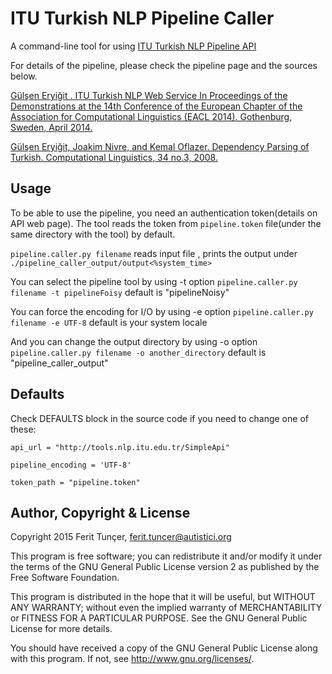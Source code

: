 # ITU Turkish NLP Pipeline Caller
 A command-line tool for using [ITU Turkish NLP Pipeline API](http://tools.nlp.itu.edu.tr/)

For details of the pipeline, please check the pipeline page and the sources below.

[Gülşen Eryiğit . ITU Turkish NLP Web Service
In Proceedings of the Demonstrations at the 14th Conference
of the European Chapter of the Association for Computational Linguistics
(EACL 2014). Gothenburg, Sweden, April 2014.](http://web.itu.edu.tr/gulsenc/papers/itunlp.pdf)

[Gülşen Eryiğit, Joakim Nivre, and Kemal Oflazer. Dependency Parsing
of Turkish. Computational Linguistics, 34 no.3, 2008. ](http://www.mitpressjournals.org/doi/pdf/10.1162/coli.2008.07-017-R1-06-83)

## Usage
To be able to use the pipeline, you need an authentication token(details on API web page).
The tool reads the token from `pipeline.token` file(under the same directory with the tool) by default.

`pipeline.caller.py filename`
reads input file <filename>, prints the output under `./pipeline_caller_output/output<%system_time>`

You can select the pipeline tool by using -t option
`pipeline.caller.py filename -t pipelineFoisy`
default is "pipelineNoisy"

You can force the encoding for I/O by using -e option
`pipeline.caller.py filename -e UTF-8`
default is your system locale

And you can change the output directory by using -o option
`pipeline.caller.py filename -o another_directory`
default is "pipeline_caller_output"

##  Defaults

Check DEFAULTS block in the source code if you need to change one of these:

`api_url = "http://tools.nlp.itu.edu.tr/SimpleApi"` 

`pipeline_encoding = 'UTF-8'`

`token_path = "pipeline.token"`

## Author, Copyright & License

Copyright 2015 Ferit Tunçer, <ferit.tuncer@autistici.org>

This program is free software; you can redistribute it and/or
modify it under the terms of the GNU General Public License version 2
as published by the Free Software Foundation.

This program is distributed in the hope that it will be useful,
but WITHOUT ANY WARRANTY; without even the implied warranty of
MERCHANTABILITY or FITNESS FOR A PARTICULAR PURPOSE.  See the
GNU General Public License for more details.

You should have received a copy of the GNU General Public License
along with this program.  If not, see <http://www.gnu.org/licenses/>.
